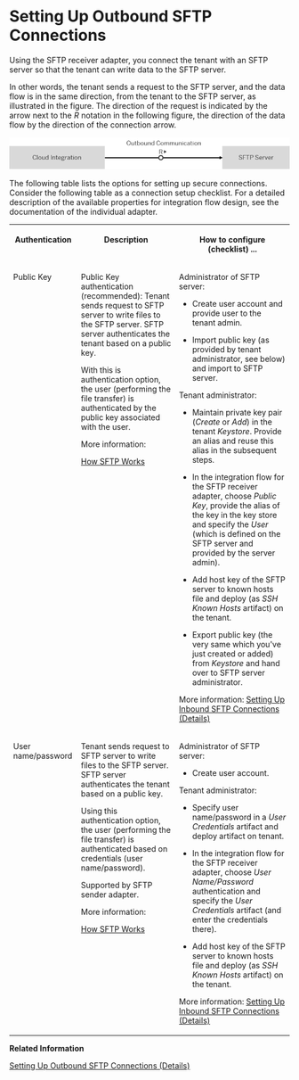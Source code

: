 <!-- loio6e4de95808134022b1543476eea0b1b3 -->

# Setting Up Outbound SFTP Connections

Using the SFTP receiver adapter, you connect the tenant with an SFTP server so that the tenant can write data to the SFTP server.



In other words, the tenant sends a request to the SFTP server, and the data flow is in the same direction, from the tenant to the SFTP server, as illustrated in the figure. The direction of the request is indicated by the arrow next to the *R* notation in the following figure, the direction of the data flow by the direction of the connection arrow.

![](images/Outbound_SFTP_Connection_9244016.png)

The following table lists the options for setting up secure connections. Consider the following table as a connection setup checklist. For a detailed description of the available properties for integration flow design, see the documentation of the individual adapter.

<a name="loio6e4de95808134022b1543476eea0b1b3__table_azc_sdb_fdb"/>


<table>
<tr>
<th valign="top">

Authentication



</th>
<th valign="top">

Description



</th>
<th valign="top">

How to configure \(checklist\) ...



</th>
</tr>
<tr>
<td valign="top">

Public Key



</td>
<td valign="top">

Public Key authentication \(recommended\): Tenant sends request to SFTP server to write files to the SFTP server. SFTP server authenticates the tenant based on a public key.

With this is authentication option, the user \(performing the file transfer\) is authenticated by the public key associated with the user.

More information:

[How SFTP Works](how-sftp-works-fc8467b.md)



</td>
<td valign="top">

Administrator of SFTP server:

-   Create user account and provide user to the tenant admin.

-   Import public key \(as provided by tenant administrator, see below\) and import to SFTP server.


Tenant administrator:

-   Maintain private key pair \(*Create* or *Add*\) in the tenant *Keystore*. Provide an alias and reuse this alias in the subsequent steps.

-   In the integration flow for the SFTP receiver adapter, choose *Public Key*, provide the alias of the key in the key store and specify the *User* \(which is defined on the SFTP server and provided by the server admin\).

-   Add host key of the SFTP server to known hosts file and deploy \(as *SSH Known Hosts* artifact\) on the tenant.

-   Export public key \(the very same which you've just created or added\) from *Keystore* and hand over to SFTP server administrator.


More information: [Setting Up Inbound SFTP Connections \(Details\)](setting-up-inbound-sftp-connections-details-e72eba4.md)



</td>
</tr>
<tr>
<td valign="top">

User name/password



</td>
<td valign="top">

Tenant sends request to SFTP server to write files to the SFTP server. SFTP server authenticates the tenant based on a public key.

Using this authentication option, the user \(performing the file transfer\) is authenticated based on credentials \(user name/password\).

Supported by SFTP sender adapter.

More information:

[How SFTP Works](how-sftp-works-fc8467b.md)



</td>
<td valign="top">

Administrator of SFTP server:

-   Create user account.


Tenant administrator:

-   Specify user name/password in a *User Credentials* artifact and deploy artifact on tenant.

-   In the integration flow for the SFTP receiver adapter, choose *User Name/Password* authentication and specify the *User Credentials* artifact \(and enter the credentials there\).

-   Add host key of the SFTP server to known hosts file and deploy \(as *SSH Known Hosts* artifact\) on the tenant.


More information: [Setting Up Inbound SFTP Connections \(Details\)](setting-up-inbound-sftp-connections-details-e72eba4.md)



</td>
</tr>
</table>

**Related Information**  


[Setting Up Outbound SFTP Connections \(Details\)](setting-up-outbound-sftp-connections-details-15401a7.md "")


